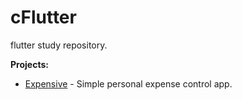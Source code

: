 # cFlutter
flutter study repository.

**Projects:** <br />
* [Expensive](../../tree/expenses) - Simple personal expense control app.
